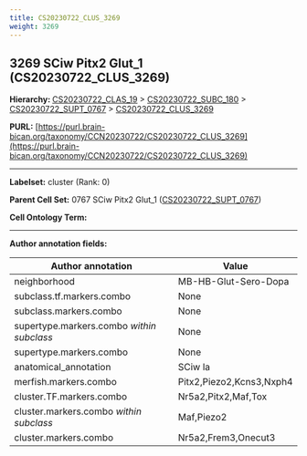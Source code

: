 ```yaml
---
title: CS20230722_CLUS_3269
weight: 3269
---
```

## 3269 SCiw Pitx2 Glut_1 (CS20230722_CLUS_3269)
<b>Hierarchy: </b>
[CS20230722_CLAS_19](../CS20230722_CLAS_19) >
[CS20230722_SUBC_180](../CS20230722_SUBC_180) >
[CS20230722_SUPT_0767](../CS20230722_SUPT_0767) >
[CS20230722_CLUS_3269](../CS20230722_CLUS_3269)

**PURL:** [https://purl.brain-bican.org/taxonomy/CCN20230722/CS20230722_CLUS_3269](https://purl.brain-bican.org/taxonomy/CCN20230722/CS20230722_CLUS_3269)

---


**Labelset:** cluster (Rank: 0)

**Parent Cell Set:** 0767 SCiw Pitx2 Glut_1 ([CS20230722_SUPT_0767](../CS20230722_SUPT_0767))



**Cell Ontology Term:** 

[MARKER GENES.]: #


---

[TRANSFERRED ANNOTATIONS.]: #


[AUTHOR ANNOTATION FIELDS.]: #


**Author annotation fields:**

| Author annotation | Value |
|-------------------|-------|
|neighborhood|MB-HB-Glut-Sero-Dopa|
|subclass.tf.markers.combo|None|
|subclass.markers.combo|None|
|supertype.markers.combo _within subclass_|None|
|supertype.markers.combo|None|
|anatomical_annotation|SCiw la|
|merfish.markers.combo|Pitx2,Piezo2,Kcns3,Nxph4|
|cluster.TF.markers.combo|Nr5a2,Pitx2,Maf,Tox|
|cluster.markers.combo _within subclass_|Maf,Piezo2|
|cluster.markers.combo|Nr5a2,Frem3,Onecut3|
